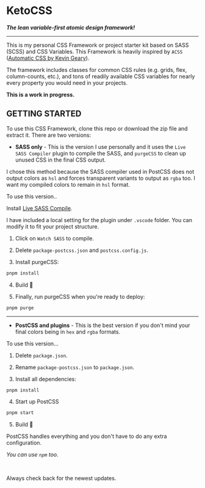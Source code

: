 # KetoCSS

**_The lean variable-first atomic design framework!_**

---

This is my personal CSS Framework or project starter kit based on SASS (SCSS) and CSS Variables. This Framework is heavily inspired by `ACSS` ([Automatic CSS by Kevin Geary](https://automaticcss.com/)).

The framework includes classes for common CSS rules (e.g. grids, flex, column-counts, etc.), and tons of readily available CSS variables for nearly every property you would need in your projects.

**This is a work in progress.**

## GETTING STARTED

To use this CSS Framework, clone this repo or download the zip file and extract it. There are two versions:

- **SASS only** - This is the version I use personally and it uses the `Live SASS Compiler` plugin to compile the SASS, and `purgeCSS` to clean up unused CSS in the final CSS output.

I chose this method because the SASS compiler used in PostCSS does not output colors as `hsl` and forces transparent variants to output as `rgba` too. I want my compiled colors to remain in `hsl` format.

To use this version..

Install [Live SASS Compile](https://marketplace.visualstudio.com/items?itemName=glenn2223.live-sass&ssr=false).

I have included a local setting for the plugin under `.vscode` folder. You can modify it to fit your project structure.

1. Click on `Watch SASS` to compile.

2. Delete `package-postcss.json` and `postcss.config.js`.

3. Install purgeCSS:

```bash
pnpm install
```

4. Build 🥂

5. Finally, run purgeCSS when you're ready to deploy:

```bash
pnpm purge
```

---

- **PostCSS and plugins** - This is the best version if you don't mind your final colors being in `hex` and `rgba` formats.

To use this version...

1. Delete `package.json`.

2. Rename `package-postcss.json` to `package.json`.

3. Install all dependencies:

```bash
pnpm install
```

4. Start up PostCSS

```bash
pnpm start
```

5. Build 🎉

PostCSS handles everything and you don't have to do any extra configuration.

_You can use `npm` too._

<br>

Always check back for the newest updates.
